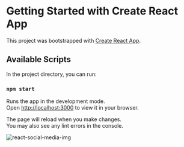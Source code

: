 # Getting Started with Create React App

This project was bootstrapped with [Create React App](https://github.com/facebook/create-react-app).

## Available Scripts

In the project directory, you can run:

### `npm start`

Runs the app in the development mode.\
Open [http://localhost:3000](http://localhost:3000) to view it in your browser.

The page will reload when you make changes.\
You may also see any lint errors in the console.

![react-social-media-img](https://user-images.githubusercontent.com/85617862/201907165-69300669-1464-40ce-b283-e233a187d78f.jpeg)
